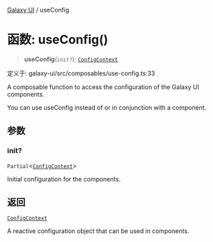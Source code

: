 [Galaxy UI](../index.md) / useConfig

# 函数: useConfig()

> **useConfig**(`init?`): [`ConfigContext`](../interfaces/ConfigContext.md)

定义于: galaxy-ui/src/composables/use-config.ts:33

A composable function to access the configuration of the Galaxy UI components.

You can use useConfig instead of or in conjunction with a <g-config-provider /> component.

## 参数

### init?

`Partial`\<[`ConfigContext`](../interfaces/ConfigContext.md)\>

Initial configuration for the components.

## 返回

[`ConfigContext`](../interfaces/ConfigContext.md)

A reactive configuration object that can be used in components.
